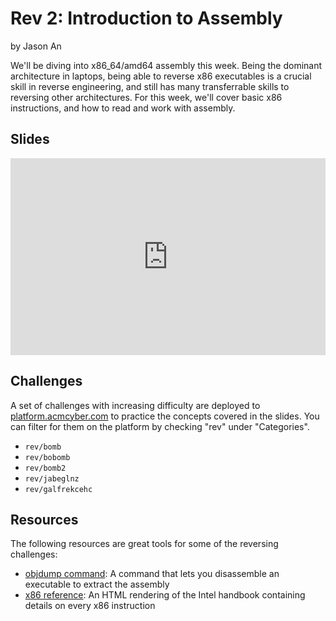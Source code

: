 # Rev 2: Introduction to Assembly

by Jason An

We'll be diving into x86\_64/amd64 assembly this week. Being the dominant architecture in laptops, being able to reverse x86 executables is a crucial skill in reverse engineering, and still has many transferrable skills to reversing other architectures. For this week, we'll cover basic x86 instructions, and how to read and work with assembly.

## Slides
<iframe src="https://docs.google.com/presentation/d/e/2PACX-1vQRBhMUSYUJlyimteu_Kj3_wdVk6kZURNxFTJ0CLSHcTab9dvH17oR3LrWCEkhfRCrALyfuezxDkIlP/pubembed?start=false&loop=false&delayms=3000" frameborder="0" width="100%" style="aspect-ratio: 16 / 10;" allowfullscreen="true" mozallowfullscreen="true" webkitallowfullscreen="true"></iframe>

## Challenges
A set of challenges with increasing difficulty are deployed to [platform.acmcyber.com](https://platform.acmcyber.com) to practice the concepts covered in the slides. You can filter for them on the platform by checking "rev" under "Categories".

- `rev/bomb`
- `rev/bobomb`
- `rev/bomb2`
- `rev/jabeglnz`
- `rev/galfrekcehc`

## Resources
The following resources are great tools for some of the reversing challenges:
- [objdump command](https://man7.org/linux/man-pages/man1/objdump.1.html): A command that lets you disassemble an executable to extract the assembly
- [x86 reference](https://www.felixcloutier.com/x86/): An HTML rendering of the Intel handbook containing details on every x86 instruction
